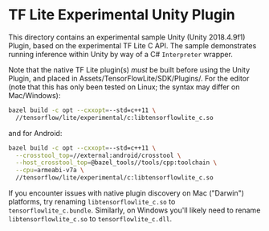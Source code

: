 # TF Lite Experimental Unity Plugin

This directory contains an experimental sample Unity (Unity 2018.4.9f1) Plugin, based on
the experimental TF Lite C API. The sample demonstrates running inference within
Unity by way of a C# `Interpreter` wrapper.

Note that the native TF Lite plugin(s) *must* be built before using the Unity
Plugin, and placed in Assets/TensorFlowLite/SDK/Plugins/. For the editor (note
that this has only been tested on Linux; the syntax may differ on Mac/Windows):

```sh
bazel build -c opt --cxxopt=--std=c++11 \
  //tensorflow/lite/experimental/c:libtensorflowlite_c.so
```

and for Android:

```sh
bazel build -c opt --cxxopt=--std=c++11 \
  --crosstool_top=//external:android/crosstool \
  --host_crosstool_top=@bazel_tools//tools/cpp:toolchain \
  --cpu=armeabi-v7a \
  //tensorflow/lite/experimental/c:libtensorflowlite_c.so
```

If you encounter issues with native plugin discovery on Mac ("Darwin")
platforms, try renaming `libtensorflowlite_c.so` to `tensorflowlite_c.bundle`.
Similarly, on Windows you'll likely need to rename `libtensorflowlite_c.so` to
`tensorflowlite_c.dll`.
